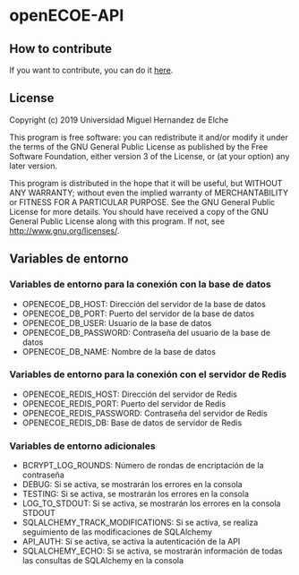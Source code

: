 # openECOE-API
## How to contribute

If you want to contribute, you can do it [here](CONTRIBUTING.md).

## License
Copyright (c) 2019 Universidad Miguel Hernandez de Elche

This program is free software: you can redistribute it and/or modify it under the terms of the GNU General Public License as published by the Free Software Foundation, either version 3 of the License, or (at your option) any later version.

This program is distributed in the hope that it will be useful, but WITHOUT ANY WARRANTY; without even the implied warranty of MERCHANTABILITY or FITNESS FOR A PARTICULAR PURPOSE. See the GNU General Public License for more details. You should have received a copy of the GNU General Public License along with this program. If not, see <http://www.gnu.org/licenses/>.

## Variables de entorno
### Variables de entorno para la conexión con la base de datos
* OPENECOE_DB_HOST: Dirección del servidor de la base de datos
* OPENECOE_DB_PORT: Puerto del servidor de la base de datos
* OPENECOE_DB_USER: Usuario de la base de datos
* OPENECOE_DB_PASSWORD: Contraseña del usuario de la base de datos
* OPENECOE_DB_NAME: Nombre de la base de datos

### Variables de entorno para la conexión con el servidor de Redis
* OPENECOE_REDIS_HOST: Dirección del servidor de Redis
* OPENECOE_REDIS_PORT: Puerto del servidor de Redis
* OPENECOE_REDIS_PASSWORD: Contraseña del servidor de Redis
* OPENECOE_REDIS_DB: Base de datos de servidor de Redis

### Variables de entorno adicionales
* BCRYPT_LOG_ROUNDS: Número de rondas de encriptación de la contraseña
* DEBUG: Si se activa, se mostrarán los errores en la consola
* TESTING: Si se activa, se mostrarán los errores en la consola
* LOG_TO_STDOUT:  Si se activa, se mostrarán los errores en la consola STDOUT
* SQLALCHEMY_TRACK_MODIFICATIONS: Si se activa, se realiza seguimiento de las modificaciones de SQLAlchemy
* API_AUTH: Si se activa, se activa la autenticación de la API
* SQLALCHEMY_ECHO:  Si se activa, se mostrarán información de todas las consultas de SQLAlchemy en la consola


